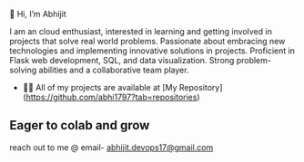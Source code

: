👋 Hi, I’m Abhijit

I am an cloud enthusiast, interested in learning and getting involved in projects that solve real world problems. 
Passionate about embracing new technologies and implementing innovative solutions in projects.
Proficient in Flask web development, SQL, and data visualization. Strong problem-solving abilities and a collaborative team player.
- 👨‍💻 All of my projects are available at [My Repository] (https://github.com/abhi1797?tab=repositories)
## Eager to colab and grow
reach out to me @ email- abhijit.devops17@gmail.com
